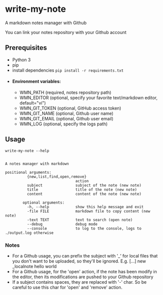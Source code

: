 # write-my-note
A markdown notes manager with Github

You can link your notes repository with your Github account
## Prerequisites
- Python 3
- pip
- install dependencies `pip install -r requirements.txt`
- #### Environment variables:
    - WMN_PATH (required, notes repository path)
    - WMN_EDITOR (optional, specify your favorite text/markdown editor, default="vi")
    - WMN_GIT_TOKEN (optional, GitHub access token)
    - WMN_GIT_NAME (optional, Github user name)
    - WMN_GIT_EMAIL (optional, Github user email)
    - WMN_LOG (optional, specify the logs path)
## Usage
```
write-my-note --help


A notes manager with markdown

positional arguments:
          {new,list,find,open,remove}
                                action
          subject               subject of the note (new note)
          title                 title of the note (new note)
          content               content of the note (new note)

        optional arguments:
          -h, --help            show this help message and exit
          -file FILE            markdown file to copy content (new note)
          -text TEXT            text to search (open note)
          --debug               debug mode
          --console             to log to the console, logs to ./output.log otherwise
```
### Notes
- For a Github usage, you can prefix the subject with '_' for local files that you don't want to be uploaded,
so they'll be ignored.
E.g. [...] new _localnote hello world
- For a Github usage, for the 'open' action, if the note has been modify in the editor,
then its modifications are pushed to your Github repository
- If a subject contains spaces, they are replaced with '-' char.
So be careful to use this char for 'open' and 'remove' action.